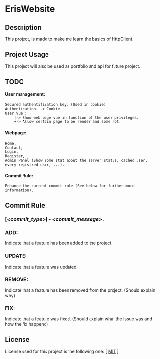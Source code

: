 # ErisWebsite

## Description

This project, is made to make me learn the basics of HttpClient.


## Project Usage

This project will also be used as portfolio and api for future project.


## TODO

#### User management:
```
Secured authentification key. (Used in cookie)
Authentication. -> Cookie
User Vue :
    |-> Show web page vue in function of the user privileges.
    +-> Allow certain page to be render and some not.
```

#### Webpage:
```
Home,
Contact,
Login,
Register,
Admin Panel (Show some stat about the server status, cached user, every registred user, ...).
```

#### Commit Rule:
```
Enhance the current commit rule (See below for further more information).
```

## Commit Rule:

### [*\<commit_type\>*] - *\<commit_message\>*.

### ADD:
Indicate that a feature has been added to the project.

### UPDATE:
Indicate that a feature was updated

### REMOVE:
Indicate that a feature has been removed from the project. (Should explain why)

### FIX:
Indicate that a feature was fixed. (Should explain what the issue was and how the fix happend)

## License

License used for this project is the following one: [ [MIT](https://choosealicense.com/licenses/mit/) ]

